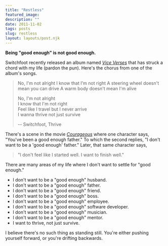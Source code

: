 ```yaml
---
title: "Restless"
featured_image: 
description: ""
date: 2011-11-02
tags: posts
slug: restless
layout: layouts/post.njk
---
```




**Being "good enough" is not good enough.**

Switchfoot recently released an album named _[Vice Verses](http://www.amazon.com/Vice-Verses/dp/B005MW5G1E/ref=sr_1_1?ie=UTF8&qid=1320233645&sr=8-1 "Vice Verses")_ that has struck a chord with my life (pardon the pun). Here's the chorus from one of the album's songs.

> No, I'm not alright I know that I'm not right A steering wheel doesn't mean you can drive A warm body doesn't mean I'm alive
>
> No, I'm not alright  
> I know that I'm not right  
> Feel like I travel but I never arrive  
> I wanna thrive not just survive
>
> \-- Switchfoot, Thrive

There's a scene in the movie _[Courageous](http://www.courageousthemovie.com/)_ where one character says, "You've been a good enough father." To which the second replies, "I don't want to be a 'good enough' father." Later, that same character says,

> "I don't feel like I started well. I want to finish well."

There are many areas of my life where I don't want to settle for "good enough."

* I don't want to be a "good enough" husband.
* I don't want to be a "good enough" father.
* I don't want to be a "good enough" friend.
* I don't want to be a "good enough" boss.
* I don't want to be a "good enough" employee.
* I don't want to be a "good enough" software developer.
* I don't want to be a "good enough" musician.
* I don't want to be a "good enough" mentor.
* I want to thrive, not just survive.

I believe there's no such thing as standing still. You're either pushing yourself forward, or you're drifting backwards.



